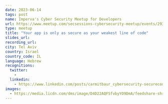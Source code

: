 ```yaml
---
date: 2023-06-14
tags: post
name: Imperva's Cyber Security Meetup for Developers
url: https://www.meetup.com/secsessions-cybersecurity-meetup/events/293860928/
type: meetup
title: "Your app is only as secure as your weakest line of code"
slides_url:
recording_url: 
city: Tel Aviv
country: Israel
country_code: IL
language: Hebrew
recognitions:
  twitter:
    - 
  linkedin:
    - https://www.linkedin.com/posts/carmitbaur_cybersecurity-securecoding-techevent-activity-7069926367382880256-SLnS?utm_source=share&utm_medium=member_desktop
images:
  - https://media.licdn.com/dms/image/D4D22AQFSfvbyYO9DmA/feedshare-shrink_1280/0/1685601796756?e=1688601600&v=beta&t=UTHpFZb3deiDBu3mQbfrLk1X4xmlJmAmhIg38WSWr30
---
```


